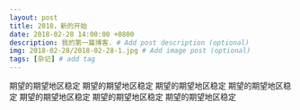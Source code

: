 ```yaml
---
layout: post
title: 2018，新的开始
date: 2018-02-28 14:00:00 +0800
description: 我的第一篇博客. # Add post description (optional)
img: 2018-02-28/2018-02-28-1.jpg # Add image post (optional)
tags: [杂记] # add tag
---
```


期望的期望地区稳定
期望的期望地区稳定
期望的期望地区稳定
期望的期望地区稳定
期望的期望地区稳定
期望的期望地区稳定
期望的期望地区稳定
